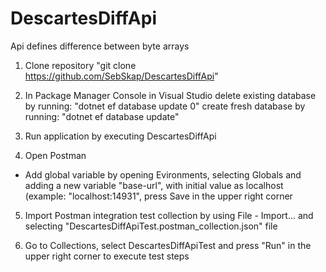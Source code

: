 # DescartesDiffApi
Api defines difference between byte arrays

1. Clone repository "git clone https://github.com/SebSkap/DescartesDiffApi"

2. In Package Manager Console in Visual Studio
delete existing database by running: "dotnet ef database update 0"
create fresh database by running: "dotnet ef database update"

3. Run application by executing DescartesDiffApi

4. Open Postman
- Add global variable by opening Evironments, selecting Globals and adding a new variable "base-url", 
with initial value as localhost (example: "localhost:14931", press Save in the upper right corner

5. Import Postman integration test collection by using File - Import... and selecting "DescartesDiffApiTest.postman_collection.json" file

6. Go to Collections, select DescartesDiffApiTest and press "Run" in the upper right corner to execute test steps
